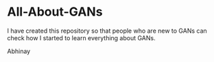 # All-About-GANs
I have created this repository so that people who are new to GANs can check how I started to learn everything about GANs. 

Abhinay